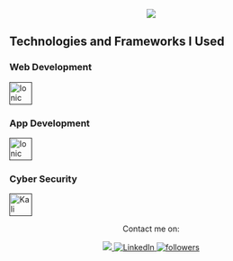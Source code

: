 <link rel="stylesheet" href="https://cdnjs.cloudflare.com/ajax/libs/font-awesome/5.15.1/css/all.min.css" integrity="sha512-mBZTDmW/0LWfMCC6n2Cdqg3hTgRUW1XyHEeDLAMgBc9zIzUtoMyDbVZ4RJe5h6QQuBbgHfhrv8tK/RzwJMgd+RQ==" crossorigin="anonymous" />

<p align="center">
  <a href="https://github.com/DenverCoder1/readme-typing-svg"><img src="https://readme-typing-svg.herokuapp.com?lines=I'm+Amlakie+Skilled+Web+and+App+Developer;I'm+Cyber+Expert;&center=true&width=500&height=50"></a>
</p>

<div class="technologies">
  <h2>Technologies and Frameworks I Used</h2>

  <div class="sections">
    <h3>Web Development</h3>
    <a href="">
      <img src="https://ionicframework.com/img/meta/logo.png" alt="Ionic" width="40" height="40"/>
      <i class="iconify" data-icon="ic:outline-html5" data-inline="false"></i>
      <i class="iconify" data-icon="ic:outline-css3" data-inline="false"></i>
      <i class="iconify" data-icon="ic:outline-javascript" data-inline="false"></i>
      <i class="iconify" data-icon="ic:outline-typescript" data-inline="false"></i>
      </a>
  </div>

  <div class="sections">
    <h3>App Development</h3>
    <a href="">
      <img src="https://ionicframework.com/img/meta/logo.png" alt="Ionic" width="40" height="40"/>
      <i class="iconify" data-icon="ionic:logo-android" data-inline="false"></i>
      <i class="iconify" data-icon="ionic:logo-apple" data-inline="false"></i>
      <i class="iconify" data-icon="ic:outline-react" data-inline="false"></i>
      <i class="iconify" data-icon="ic:outline-angular" data-inline="false"></i>
      </a>
  </div>

  <div class="sections">
    <h3>Cyber Security</h3>
    <a href="">
      <img src="https://www.kali.org/assets/img/kali-logo.svg" alt="Kali Linux" width="40" height="40"/>
      <i class="iconify" data-icon="mdi:linux" data-inline="false"></i>
      <i class="iconify" data-icon="ic:outline-security" data-inline="false"></i>
      </a>
  </div>
</div>

<script src="https://cdn.jsdelivr.net/npm/iconify@latest/dist/iconify.min.js"></script>

<p align="center">Contact me on:</p>

<p align="center">

   <a href="https://www.upwork.com/freelancers/~01c6cc31fafe0b9c97">
     <img src="https://camo.githubusercontent.com/7cd478b0991a2887b86b80b07f56e6d6c480aab0d41d28a1564d3bd3ebd59422/68747470733a2f2f696d672e736869656c64732e696f2f7374617469632f76313f7374796c653d666f722d7468652d6261646765266d6573736167653d5570776f726b26636f6c6f723d323232323232266c6f676f3d5570776f726b266c6f676f436f6c6f723d364644413434266c6162656c3d">
   </a>
   <a href="https://www.linkedin.com/in/amlakie">
    <img alt="LinkedIn" title="Follow me on LinkedIn" src="https://icons8.com/icons/set/linkedin" target="_blank">
  </a>
        <a 
            href="https://github.com/amlakie-t">
            <img 
                alt="followers" 
                title="Follow me on GitHub" 
                src="https://img.shields.io/github/followers/amlakie-t?color=236ad3&labelColor=1155ba&style=for-the-badge&logo=github&label=Follow" 
                target="_blank"/>
        </a>
      
  </p>


